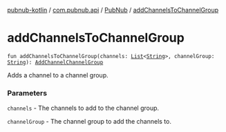 [pubnub-kotlin](../../index.md) / [com.pubnub.api](../index.md) / [PubNub](index.md) / [addChannelsToChannelGroup](./add-channels-to-channel-group.md)

# addChannelsToChannelGroup

`fun addChannelsToChannelGroup(channels: `[`List`](https://kotlinlang.org/api/latest/jvm/stdlib/kotlin.collections/-list/index.html)`<`[`String`](https://kotlinlang.org/api/latest/jvm/stdlib/kotlin/-string/index.html)`>, channelGroup: `[`String`](https://kotlinlang.org/api/latest/jvm/stdlib/kotlin/-string/index.html)`): `[`AddChannelChannelGroup`](../../com.pubnub.api.endpoints.channel_groups/-add-channel-channel-group/index.md)

Adds a channel to a channel group.

### Parameters

`channels` - The channels to add to the channel group.

`channelGroup` - The channel group to add the channels to.